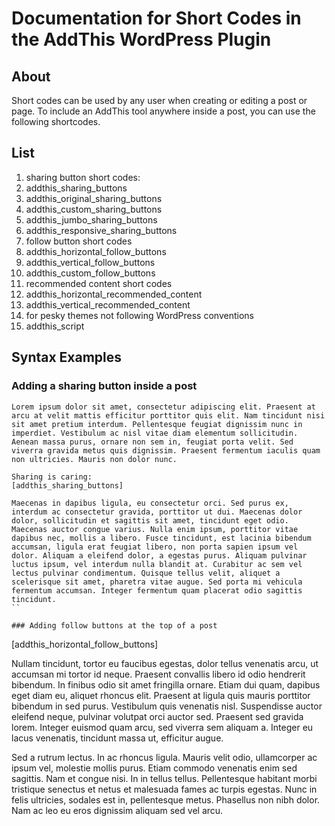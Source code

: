 # Documentation for Short Codes in the AddThis WordPress Plugin

## About

Short codes can be used by any user when creating or editing a post or page. To include an AddThis tool anywhere inside a post, you can use the following shortcodes.

## List

1. sharing button short codes:
  1. addthis_sharing_buttons
  1. addthis_original_sharing_buttons
  1. addthis_custom_sharing_buttons
  1. addthis_jumbo_sharing_buttons
  1. addthis_responsive_sharing_buttons
1. follow button short codes
  1. addthis_horizontal_follow_buttons
  1. addthis_vertical_follow_buttons
  1. addthis_custom_follow_buttons
1. recommended content short codes
  1. addthis_horizontal_recommended_content
  1. addthis_vertical_recommended_content
1. for pesky themes not following WordPress conventions
  1. addthis_script

## Syntax Examples

### Adding a sharing button inside a post
```
Lorem ipsum dolor sit amet, consectetur adipiscing elit. Praesent at arcu at velit mattis efficitur porttitor quis elit. Nam tincidunt nisi sit amet pretium interdum. Pellentesque feugiat dignissim nunc in imperdiet. Vestibulum ac nisl vitae diam elementum sollicitudin. Aenean massa purus, ornare non sem in, feugiat porta velit. Sed viverra gravida metus quis dignissim. Praesent fermentum iaculis quam non ultricies. Mauris non dolor nunc.

Sharing is caring:
[addthis_sharing_buttons]

Maecenas in dapibus ligula, eu consectetur orci. Sed purus ex, interdum ac consectetur gravida, porttitor ut dui. Maecenas dolor dolor, sollicitudin et sagittis sit amet, tincidunt eget odio. Maecenas auctor congue varius. Nulla enim ipsum, porttitor vitae dapibus nec, mollis a libero. Fusce tincidunt, est lacinia bibendum accumsan, ligula erat feugiat libero, non porta sapien ipsum vel dolor. Aliquam a eleifend dolor, a egestas purus. Aliquam pulvinar luctus ipsum, vel interdum nulla blandit at. Curabitur ac sem vel lectus pulvinar condimentum. Quisque tellus velit, aliquet a scelerisque sit amet, pharetra vitae augue. Sed porta mi vehicula fermentum accumsan. Integer fermentum quam placerat odio sagittis tincidunt.
``

### Adding follow buttons at the top of a post
```
[addthis_horizontal_follow_buttons]

Nullam tincidunt, tortor eu faucibus egestas, dolor tellus venenatis arcu, ut accumsan mi tortor id neque. Praesent convallis libero id odio hendrerit bibendum. In finibus odio sit amet fringilla ornare. Etiam dui quam, dapibus eget diam eu, aliquet rhoncus elit. Praesent at ligula quis mauris porttitor bibendum in sed purus. Vestibulum quis venenatis nisl. Suspendisse auctor eleifend neque, pulvinar volutpat orci auctor sed. Praesent sed gravida lorem. Integer euismod quam arcu, sed viverra sem aliquam a. Integer eu lacus venenatis, tincidunt massa ut, efficitur augue.

Sed a rutrum lectus. In ac rhoncus ligula. Mauris velit odio, ullamcorper ac ipsum vel, molestie mollis purus. Etiam commodo venenatis enim sed sagittis. Nam et congue nisi. In in tellus tellus. Pellentesque habitant morbi tristique senectus et netus et malesuada fames ac turpis egestas. Nunc in felis ultricies, sodales est in, pellentesque metus. Phasellus non nibh dolor. Nam ac leo eu eros dignissim aliquam sed vel arcu.
```
